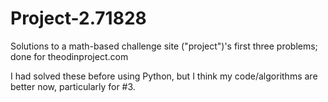 Project-2.71828
===============
Solutions to a math-based challenge site ("project")'s first three problems; done for theodinproject.com

I had solved these before using Python, but I think my code/algorithms
are better now, particularly for #3.